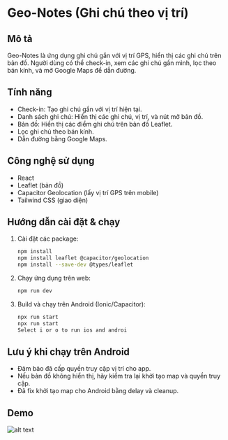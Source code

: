 
# Geo-Notes (Ghi chú theo vị trí)

## Mô tả
Geo-Notes là ứng dụng ghi chú gắn với vị trí GPS, hiển thị các ghi chú trên bản đồ. Người dùng có thể check-in, xem các ghi chú gần mình, lọc theo bán kính, và mở Google Maps để dẫn đường.

## Tính năng
- Check-in: Tạo ghi chú gắn với vị trí hiện tại.
- Danh sách ghi chú: Hiển thị các ghi chú, vị trí, và nút mở bản đồ.
- Bản đồ: Hiển thị các điểm ghi chú trên bản đồ Leaflet.
- Lọc ghi chú theo bán kính.
- Dẫn đường bằng Google Maps.

## Công nghệ sử dụng
- React
- Leaflet (bản đồ)
- Capacitor Geolocation (lấy vị trí GPS trên mobile)
- Tailwind CSS (giao diện)

## Hướng dẫn cài đặt & chạy
1. Cài đặt các package:
   ```bash
   npm install
   npm install leaflet @capacitor/geolocation
   npm install --save-dev @types/leaflet
   ```
2. Chạy ứng dụng trên web:
   ```bash
   npm run dev
   ```
3. Build và chạy trên Android (Ionic/Capacitor):
   ```bash
   npx run start
   npx run start
   Select i or o to run ios and androi
   ```

## Lưu ý khi chạy trên Android
- Đảm bảo đã cấp quyền truy cập vị trí cho app.
- Nếu bản đồ không hiển thị, hãy kiểm tra lại khởi tạo map và quyền truy cập.
- Đã fix khởi tạo map cho Android bằng delay và cleanup.

## Demo
![alt text](Screenshot_20250929_184337.png)
